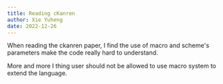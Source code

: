 ```yaml
---
title: Reading cKanren
author: Xie Yuheng
date: 2022-12-26
---
```


When reading the ckanren paper,
I find the use of macro and scheme's parameters
make the code really hard to understand.

More and more I thing user should not be allowed
to use macro system to extend the language.
